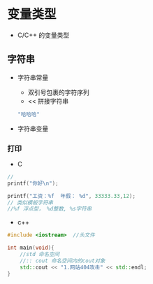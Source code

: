 # 变量类型

- C/C++ 的变量类型

## 字符串

- 字符串常量

    - 双引号包裹的字符序列
    - << 拼接字符串

    ```c++
    "哈哈哈"
    ```

- 字符串变量

### 打印

- C

```c
//
printf("你好\n");

printf("工资：%f  年假： %d", 33333.33,12); 
// 类似模板字符串
//%f 浮点型， %d整数, %s字符串
```

- c++

```c++
#include <iostream>  //头文件

int main(void){
    //std 命名空间
    //:: cout 命名空间内的cout对象
	std::cout << "1.网站404攻击" << std::endl;
}
```

